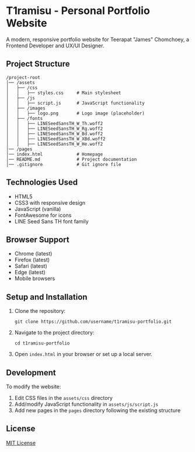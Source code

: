 # T1ramisu - Personal Portfolio Website

A modern, responsive portfolio website for Teerapat "James" Chomchoey, a Frontend Developer and UX/UI Designer.

## Project Structure

```
/project-root
│── /assets
│   ├── /css
│   │   ├── styles.css     # Main stylesheet
│   ├── /js
│   │   ├── script.js      # JavaScript functionality
│   ├── /images
│   │   ├── logo.png       # Logo image (placeholder)
│   ├── /fonts
│   │   ├── LINESeedSansTH_W_Th.woff2
│   │   ├── LINESeedSansTH_W_Rg.woff2 
│   │   ├── LINESeedSansTH_W_Bd.woff2
│   │   ├── LINESeedSansTH_W_XBd.woff2
│   │   ├── LINESeedSansTH_W_He.woff2
│── /pages
│── index.html             # Homepage
│── README.md              # Project documentation
│── .gitignore             # Git ignore file
```

## Technologies Used

- HTML5
- CSS3 with responsive design
- JavaScript (vanilla)
- FontAwesome for icons
- LINE Seed Sans TH font family

## Browser Support

- Chrome (latest)
- Firefox (latest)
- Safari (latest)
- Edge (latest)
- Mobile browsers

## Setup and Installation

1. Clone the repository:
   ```
   git clone https://github.com/username/t1ramisu-portfolio.git
   ```

2. Navigate to the project directory:
   ```
   cd t1ramisu-portfolio
   ```

3. Open `index.html` in your browser or set up a local server.

## Development

To modify the website:

1. Edit CSS files in the `assets/css` directory
2. Add/modify JavaScript functionality in `assets/js/script.js`
3. Add new pages in the `pages` directory following the existing structure

## License

[MIT License](LICENSE)